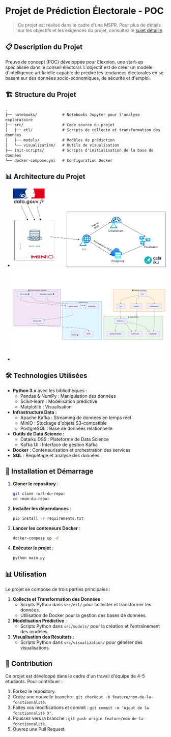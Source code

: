 # Projet de Prédiction Électorale - POC

> Ce projet est réalisé dans le cadre d'une MSPR. Pour plus de détails sur les objectifs et les exigences du projet, consultez le [sujet détaillé](Subject.md).

## 📋 Description du Projet

Preuve de concept (POC) développée pour Elexxion, une start-up spécialisée dans le conseil électoral. L'objectif est de créer un modèle d'intelligence artificielle capable de prédire les tendances électorales en se basant sur des données socio-économiques, de sécurité et d'emploi.

## 🏗️ Structure du Projet

```shell
.
├── notebooks/           # Notebooks Jupyter pour l'analyse exploratoire
├── src/                 # Code source du projet
│   ├── etl/             # Scripts de collecte et transformation des données
│   ├── models/          # Modèles de prédiction
│   └── visualization/   # Outils de visualisation
├── init-scripts/        # Scripts d'initialisation de la base de données
└── docker-compose.yml   # Configuration Docker
```

## 📊 Architecture du Projet

- ![Architecture du Projet](assets/architecture.png)
- ![Architecture du Projet](assets/architecture2.png)

## 🛠️ Technologies Utilisées

- **Python 3.x** avec les bibliothèques :
  - Pandas & NumPy : Manipulation des données
  - Scikit-learn : Modélisation prédictive
  - Matplotlib : Visualisation
- **Infrastructure Data :**
  - Apache Kafka : Streaming de données en temps réel
  - MinIO : Stockage d'objets S3-compatible
  - PostgreSQL : Base de données relationnelle
- **Outils de Data Science :**
  - Dataiku DSS : Plateforme de Data Science
  - Kafka UI : Interface de gestion Kafka
- **Docker** : Conteneurisation et orchestration des services
- **SQL** : Requêtage et analyse des données

## 🚀 Installation et Démarrage

1. **Cloner le repository** :

   ```bash
   git clone <url-du-repo>
   cd <nom-du-repo>
   ```

2. **Installer les dépendances** :

   ```bash
   pip install -r requirements.txt
   ```

3. **Lancer les conteneurs Docker** :

   ```bash
   docker-compose up -d
   ```

4. **Exécuter le projet** :

   ```bash
   python main.py
   ```

## 📊 Utilisation  

Le projet se compose de trois parties principales :

1. **Collecte et Transformation des Données** :
   - Scripts Python dans `src/etl/` pour collecter et transformer les données.
   - Utilisation de Docker pour la gestion des bases de données.
2. **Modélisation Prédictive** :
   - Scripts Python dans `src/models/` pour la création et l'entraînement des modèles.
3. **Visualisation des Résultats** :
   - Scripts Python dans `src/visualization/` pour générer des visualisations.
  
## 🤝 Contribution  

Ce projet est développé dans le cadre d'un travail d'équipe de 4-5 étudiants. Pour contribuer :

1. Forkez le repository.
2. Créez une nouvelle branche : `git checkout -b feature/nom-de-la-fonctionnalité`.
3. Faites vos modifications et commit : `git commit -m 'Ajout de la fonctionnalité X'`.
4. Poussez vers la branche : `git push origin feature/nom-de-la-fonctionnalité`.
5. Ouvrez une Pull Request.
